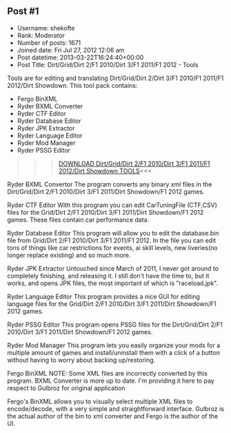 ## Post #1
- Username: shekofte
- Rank: Moderator
- Number of posts: 1671
- Joined date: Fri Jul 27, 2012 12:06 am
- Post datetime: 2013-03-22T16:24:40+00:00
- Post Title: Dirt/Grid/Dirt 2/F1 2010/Dirt 3/F1 2011/F1 2012 - Tools

Tools are for editing and translating Dirt/Grid/Dirt 2/Dirt 3/F1 2010/F1 2011/F1 2012/Dirt Showdown. This tool pack contains:

- Fergo BinXML
- Ryder BXML Converter
- Ryder CTF Editor
- Ryder Database Editor
- Ryder JPK Extractor
- Ryder Language Editor
- Ryder Mod Manager
- Ryder PSSG Editor


>>>[DOWNLOAD Dirt/Grid/Dirt 2/F1 2010/Dirt 3/F1 2011/F1 2012/Dirt Showdown TOOLS](http://ikskoks.playloc.pl/PROGRAMY/dirt3.rar)<<<



Ryder BXML Convertor
The program converts any binary xml files in the Dirt/Grid/Dirt 2/F1 2010/Dirt 3/F1 2011/Dirt Showdown/F1 2012 games.


Ryder CTF Editor
With this program you can edit CarTuningFile (CTF,CSV) files for the Grid/Dirt 2/F1 2010/Dirt 3/F1 2011/Dirt Showdown/F1 2012 games. These files contain car performance data.


Ryder Database Editor
This program will allow you to edit the database.bin file from Grid/Dirt 2/F1 2010/Dirt 3/F1 2011/F1 2012. In the file you can edit tons of things like car restrictions for events, ai skill levels, new liveries(no longer replace existing) and so much more.


Ryder JPK Extractor
Untouched since March of 2011, I never got around to completely finishing, and releasing it. I still don't have the time to, but it works, and opens JPK files, the most important of which is "raceload.jpk".


Ryder Language Editor
This program provides a nice GUI for editing language files for the Grid/Dirt 2/F1 2010/Dirt 3/F1 2011/Dirt Showdown/F1 2012 games.


Ryder PSSG Editor
This program opens PSSG files for the Dirt/Grid/Dirt 2/F1 2010/Dirt 3/F1 2011/Dirt Showdown/F1 2012 games.


Ryder Mod Manager
This program lets you easily organize your mods for a multiple amount of games and install/uninstall them with a click of a button without having to worry about backing up/restoring.


Fergo BinXML
NOTE: Some XML files are incorrectly converted by this program. BXML Converter is more up to date. I'm providing it here to pay respect to Gulbroz for original application 

Fergo's BinXML allows you to visually select multiple XML files to encode/decode, with a very simple and straightforward interface. Gulbroz is the actual author of the bin to xml converter and Fergo is the author of the UI.
